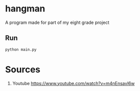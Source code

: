 # hangman
A program made for part of my eight grade project

## Run

```bash
python main.py
```

# Sources
1. Youtube https://www.youtube.com/watch?v=m4nEnsavl6w
